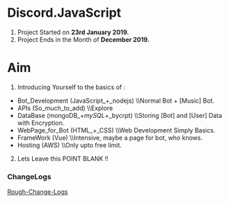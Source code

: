 # Discord.JavaScript
1. Project Started on **23rd January 2019.**
2. Project Ends in the Month of **December 2019.**

# Aim
1. Introducing Yourself to the basics of :

* Bot_Development (JavaScript_+_nodejs)
\\\\Normal Bot + [Music] Bot.
* APIs (So_much_to_add)
\\\\Explore
* DataBase (mongoDB_+_mySQL_+_bycrpt)
\\\\Storing [Bot] and [User] Data with Encryption.
* WebPage_for_Bot (HTML_+_CSS)
\\\\Web Development Simply Basics.
* FrameWork (Vue)
\\\\Intensive, maybe a page for bot, who knows.
* Hosting (AWS)
\\\\Only upto free limit.

2. Lets Leave this POINT BLANK !!

### ChangeLogs
[Rough-Change-Logs](https://trello.com/b/Yd6ZV3i6/pclinguapublic)

